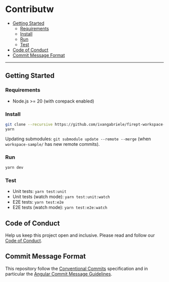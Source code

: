 # Contributw

- [Getting Started](#getting-started)
  - [Requirements](#requirements)
  - [Install](#install)
  - [Run](#run)
  - [Test](#test)
- [Code of Conduct](#code-of-conduct)
- [Commit Message Format](#commit-message-format)

---

## Getting Started

### Requirements

- Node.js >= 20 (with corepack enabled)

### Install

```sh
git clone --recursive https://github.com/ivangabriele/firept-workspace-sample.git
yarn
```

Updating submodules: `git submodule update --remote --merge` (when `workspace-sample/` has new remote commits).

### Run

```sh
yarn dev
```

### Test

- Unit tests: `yarn test:unit`
- Unit tests (watch mode): `yarn test:unit:watch`
- E2E tests: `yarn test:e2e`
- E2E tests (watch mode): `yarn test:e2e:watch`

## Code of Conduct

Help us keep this project open and inclusive. Please read and follow our [Code of Conduct](./CODE_OF_CONDUCT.md).

## Commit Message Format

This repository follow the [Conventional Commits](https://www.conventionalcommits.org/en/v1.0.0/) specification and in
particular the [Angular Commit Message Guidelines](https://github.com/angular/angular/blob/main/CONTRIBUTING.md#commit).
